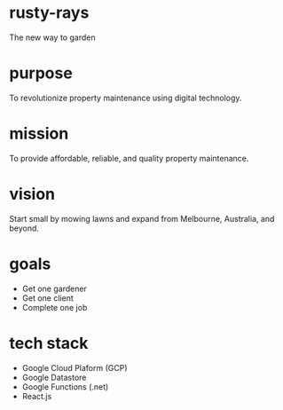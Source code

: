# rusty-rays
The new way to garden

# purpose
To revolutionize property maintenance using digital technology.

# mission
To provide affordable, reliable, and quality property maintenance.

# vision
Start small by mowing lawns and expand from Melbourne, Australia, and beyond.

# goals
- Get one gardener
- Get one client
- Complete one job

# tech stack
- Google Cloud Plaform (GCP)
- Google Datastore
- Google Functions (.net)
- React.js
